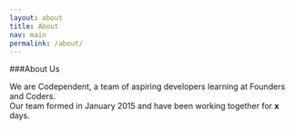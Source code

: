 ```yaml
---
layout: about
title: About
nav: main
permalink: /about/
---
```


###About Us

We are Codependent, a team of aspiring developers learning at Founders and Coders.  
Our team formed in January 2015 and have been working together for **x** days.
<!--java script for days worked together since 26th January? :D//-->
